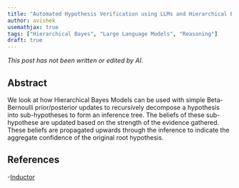 ```yaml
---
title: "Automated Hypothesis Verification using LLMs and Hierarchical Bayes Models"
author: avishek
usemathjax: true
tags: ["Hierarchical Bayes", "Large Language Models", "Reasoning"]
draft: true
---
```


_This post has not been written or edited by AI._

## Abstract
We look at how Hierarchical Bayes Models can be used with simple Beta-Bernoulli prior/posterior updates to recursively decompose a hypothesis into sub-hypotheses to form an inference tree. The beliefs of these sub-hypothese are updated based on the strength of the evidence gathered. These beliefs are propagated upwards through the inference to indicate the aggregate confidence of the original root hypothesis.

## References
-[Inductor](https://github.com/asengupta/inductor)
